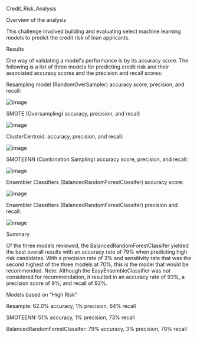 Credit_Risk_Analysis

Overview of the analysis

This challenge involved building and evaluating select machine learning models to predict the credit risk of loan applicants.

Results

One way of validating a model's performance is by its accuracy score. The following is a list of three models for predicting credit risk and their associated accuracy scores and the precision and recall scores:


Resampling model (RandomOverSampler) accuracy score, precision, and recall:

![image](https://user-images.githubusercontent.com/100803302/176680398-c80687b8-bf62-47b8-afe8-9d8ddd37036c.png)
  
SMOTE (Oversampling) accuracy, precision, and recall:

![image](https://user-images.githubusercontent.com/100803302/176679400-fb93339d-367a-4cd3-8b2a-6a6e458f1232.png)

ClusterCentroid: accuracy, precision, and recall:

![image](https://user-images.githubusercontent.com/100803302/176679719-8fda544e-2bbf-496f-88f7-5b7a00a8c0b7.png)

SMOTEENN (Combination Sampling) accuracy score, precision, and recall:

![image](https://user-images.githubusercontent.com/100803302/176680064-67f05368-809a-4aa2-a3cc-bdb73540a130.png)

Ensembler Classifiers (BalancedRandomForestClassifer) accuracy score:

![image](https://user-images.githubusercontent.com/100803302/175836037-63026fcb-0f68-469f-b141-73a55a50d843.png)
  
Ensembler Classifiers (BalancedRandomForestClassifer) precision and recall:

![image](https://user-images.githubusercontent.com/100803302/175837350-7a87067e-d010-41e1-a468-8dbaf5bf6a84.png)

  

Summary 

Of the three models reviewed, the BalancedRandomForestClassifer yielded the best overall results with an accuracy rate of 79% when predicting high risk candidates. With a precision rate of 3% and sensitivity rate that was the second highest of the three models at 70%, this is the model that would be recommended.  Note: Although the EasyEnsembleClassifier was not considered for recommendation, it resulted in an accuracy rate of 93%, a precision score of 9%, and recall of 92%.

Models based on "High Risk"

Resample: 62.0% accuracy, 1% precision, 64% recall

SMOTEENN: 51% accuracy, 1% precision, 73% recall

BalancedRandomForestClassifer: 79% accuracy, 3% precision, 70% recall

